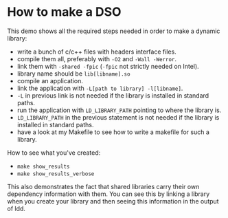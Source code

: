 # How to make a DSO

This demo shows all the required steps needed in order to make a dynamic library:
* write a bunch of c/c++ files with headers interface files.
* compile them all, preferably with `-O2` and `-Wall -Werror`.
* link them with `-shared -fpic` (`-fpic` not strictly needed on Intel).
* library name should be `lib[libname].so`
* compile an application.
* link the application with `-L[path to library] -l[libname]`.
* `-L` in previous link is not needed if the library is installed in standard paths.
* run the application with `LD_LIBRARY_PATH` pointing to where the library is.
* `LD_LIBRARY_PATH` in the previous statement is not needed if the library is installed in standard paths.
* have a look at my Makefile to see how to write a makefile for such a library.

How to see what you've created:
* `make show_results`
* `make show_results_verbose`

This also demonstrates the fact that shared libraries carry their own dependency information with them. You can see this by linking a library when you create your library and then seeing this information in the output of ldd.
